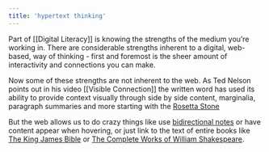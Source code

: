 ```yaml
---
title: 'hypertext thinking'
---
```


Part of [[Digital Literacy]] is knowing the strengths of the medium you’re working in. There are considerable strengths inherent to a digital, web-based, way of thinking - first and foremost is the sheer amount of interactivity and connections you can make.

Now some of these strengths are not inherent to the web. As Ted Nelson points out in his video [[Visible Connection]] the written word has used its ability to provide context visually through side by side content, marginalia, paragraph summaries and more starting with the [Rosetta Stone](https://en.wikipedia.org/wiki/Rosetta_Stone)

But the web allows us to do crazy things like use [bidirectional notes](https://maggieappleton.com/bidirectionals) or have content appear when hovering, or just link to the text of entire books like [The King James Bible](http://www.gutenberg.org/cache/epub/10/pg10.txt) or [The Complete Works of William Shakespeare](https://ocw.mit.edu/ans7870/6/6.006/s08/lecturenotes/files/t8.shakespeare.txt).
